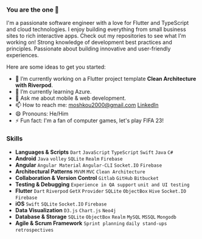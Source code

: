 ### You are the one 👋

I'm a passionate software engineer with a love for Flutter and TypeScript and cloud technologies. 
I enjoy building everything from small business sites to rich interactive apps. 
Check out my repositories to see what I'm working on!
Strong knowledge of development best practices and principles. 
Passionate about building innovative and user-friendly experiences.

Here are some ideas to get you started:

- 🔭 I’m currently working on a Flutter project template **Clean Architecture with Riverpod**.
- 🌱 I’m currently learning Azure.
- 💬 Ask me about mobile & web development.
- 📫 How to reach me: [moshkou2000@gmail.com](mailto:moshkou2000@gmail.com) [LinkedIn](https://www.linkedin.com/in/hassan-nasouri/)
- 😄 Pronouns: He/Him
- ⚡ Fun fact: I'm a fan of computer games, let's play FIFA 23!


### Skills
- **Languages & Scripts**
`Dart` `JavaScript` `TypeScript` `Swift` `Java` `C#`
- **Android**
`Java` `volley` `SQLite` `Realm` `Firebase`
- **Angular**
`Angular Material` `Angular-CLI` `Socket.IO` `Firebase`
- **Architectural Patterns**
`MVVM` `MVC` `Clean Architecture`
- **Collaboration & Version Control**
`Gitlab` `GitHub` `Bitbucket`
- **Testing & Debugging**
`Experience in QA support` `unit and UI testing`
- **Flutter**
`Dart` `Riverpod` `GetX` `Provider` `SQLite` `ObjectBox` `Hive` `Socket.IO` `Firebase`
- **iOS**
`Swift` `SQLite` `Socket.IO` `Firebase`
- **Data Visualization**
`D3.js` `Chart.js` `Neo4j`
- **Database & Storage**
`SQLite` `ObjectBox` `Realm` `MySQL` `MSSQL` `Mongodb`
- **Agile & Scrum Framework**
`Sprint planning` `daily stand-ups` `retrospectives`


